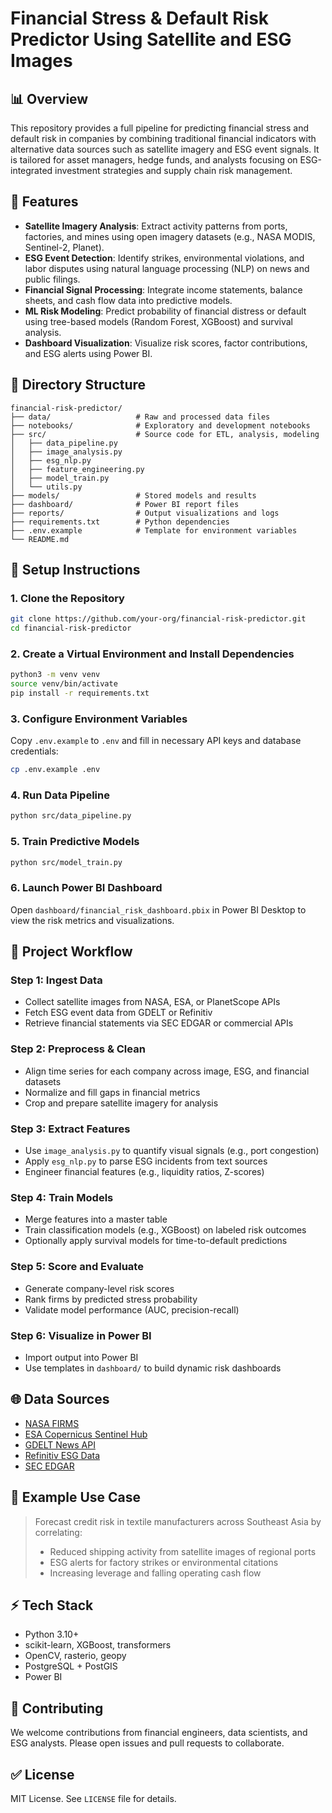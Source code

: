 # Financial Stress & Default Risk Predictor Using Satellite and ESG Images

## 📊 Overview

This repository provides a full pipeline for predicting financial stress and default risk in companies by combining traditional financial indicators with alternative data sources such as satellite imagery and ESG event signals. It is tailored for asset managers, hedge funds, and analysts focusing on ESG-integrated investment strategies and supply chain risk management.

## 🧠 Features

* **Satellite Imagery Analysis**: Extract activity patterns from ports, factories, and mines using open imagery datasets (e.g., NASA MODIS, Sentinel-2, Planet).
* **ESG Event Detection**: Identify strikes, environmental violations, and labor disputes using natural language processing (NLP) on news and public filings.
* **Financial Signal Processing**: Integrate income statements, balance sheets, and cash flow data into predictive models.
* **ML Risk Modeling**: Predict probability of financial distress or default using tree-based models (Random Forest, XGBoost) and survival analysis.
* **Dashboard Visualization**: Visualize risk scores, factor contributions, and ESG alerts using Power BI.

## 📁 Directory Structure

```
financial-risk-predictor/
├── data/                   # Raw and processed data files
├── notebooks/              # Exploratory and development notebooks
├── src/                    # Source code for ETL, analysis, modeling
│   ├── data_pipeline.py
│   ├── image_analysis.py
│   ├── esg_nlp.py
│   ├── feature_engineering.py
│   ├── model_train.py
│   └── utils.py
├── models/                 # Stored models and results
├── dashboard/              # Power BI report files
├── reports/                # Output visualizations and logs
├── requirements.txt        # Python dependencies
├── .env.example            # Template for environment variables
└── README.md
```

## 🔧 Setup Instructions

### 1. Clone the Repository

```bash
git clone https://github.com/your-org/financial-risk-predictor.git
cd financial-risk-predictor
```

### 2. Create a Virtual Environment and Install Dependencies

```bash
python3 -m venv venv
source venv/bin/activate
pip install -r requirements.txt
```

### 3. Configure Environment Variables

Copy `.env.example` to `.env` and fill in necessary API keys and database credentials:

```bash
cp .env.example .env
```

### 4. Run Data Pipeline

```bash
python src/data_pipeline.py
```

### 5. Train Predictive Models

```bash
python src/model_train.py
```

### 6. Launch Power BI Dashboard

Open `dashboard/financial_risk_dashboard.pbix` in Power BI Desktop to view the risk metrics and visualizations.

## 🕺 Project Workflow

### Step 1: Ingest Data

* Collect satellite images from NASA, ESA, or PlanetScope APIs
* Fetch ESG event data from GDELT or Refinitiv
* Retrieve financial statements via SEC EDGAR or commercial APIs

### Step 2: Preprocess & Clean

* Align time series for each company across image, ESG, and financial datasets
* Normalize and fill gaps in financial metrics
* Crop and prepare satellite imagery for analysis

### Step 3: Extract Features

* Use `image_analysis.py` to quantify visual signals (e.g., port congestion)
* Apply `esg_nlp.py` to parse ESG incidents from text sources
* Engineer financial features (e.g., liquidity ratios, Z-scores)

### Step 4: Train Models

* Merge features into a master table
* Train classification models (e.g., XGBoost) on labeled risk outcomes
* Optionally apply survival models for time-to-default predictions

### Step 5: Score and Evaluate

* Generate company-level risk scores
* Rank firms by predicted stress probability
* Validate model performance (AUC, precision-recall)

### Step 6: Visualize in Power BI

* Import output into Power BI
* Use templates in `dashboard/` to build dynamic risk dashboards

## 🌐 Data Sources

* [NASA FIRMS](https://firms.modaps.eosdis.nasa.gov/)
* [ESA Copernicus Sentinel Hub](https://scihub.copernicus.eu/)
* [GDELT News API](https://www.gdeltproject.org/)
* [Refinitiv ESG Data](https://www.refinitiv.com/en/sustainable-finance/esg-scores)
* [SEC EDGAR](https://www.sec.gov/edgar.shtml)

## 🎯 Example Use Case

> Forecast credit risk in textile manufacturers across Southeast Asia by correlating:
>
> * Reduced shipping activity from satellite images of regional ports
> * ESG alerts for factory strikes or environmental citations
> * Increasing leverage and falling operating cash flow

## ⚡ Tech Stack

* Python 3.10+
* scikit-learn, XGBoost, transformers
* OpenCV, rasterio, geopy
* PostgreSQL + PostGIS
* Power BI

## 🎉 Contributing

We welcome contributions from financial engineers, data scientists, and ESG analysts. Please open issues and pull requests to collaborate.

## ✅ License

MIT License. See `LICENSE` file for details.
